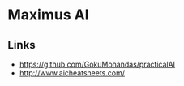# Maximus AI

## Links

- <https://github.com/GokuMohandas/practicalAI>
- <http://www.aicheatsheets.com/>

